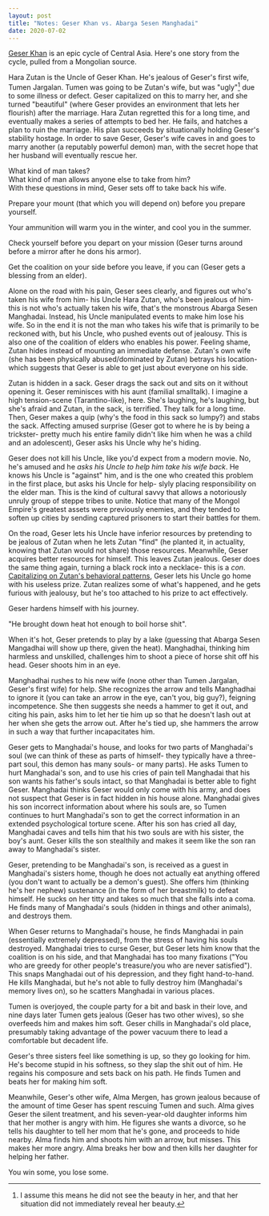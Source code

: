 ```yaml
---
layout: post
title: "Notes: Geser Khan vs. Abarga Sesen Manghadai"
date: 2020-07-02
---
```


[Geser Khan](https://en.wikipedia.org/wiki/Epic_of_King_Gesar) is an epic cycle of Central Asia. Here's one story from the cycle, pulled from a Mongolian source.

Hara Zutan is the Uncle of Geser Khan. He's jealous of Geser's first wife, Tumen Jargalan. Tumen was going to be Zutan's wife, but was "ugly"[^ugly] due to some illness or defect. Geser capitalized on this to marry her, and she turned "beautiful" (where Geser provides an environment that lets her flourish) after the marriage. Hara Zutan regretted this for a long time, and eventually makes a series of attempts to bed her. He fails, and hatches a plan to ruin the marriage. His plan succeeds by situationally holding Geser's stability hostage. In order to save Geser, Geser's wife caves in and goes to marry another (a reputably powerful demon) man, with the secret hope that her husband will eventually rescue her. 

[^ugly]: I assume this means he did not see the beauty in her, and that her situation did not immediately reveal her beauty.

What kind of man takes?  
What kind of man allows anyone else to take from him?  
With these questions in mind, Geser sets off to take back his wife. 

Prepare your mount (that which you will depend on) before you prepare yourself.

Your ammunition will warm you in the winter, and cool you in the summer. 

Check yourself before you depart on your mission (Geser turns around before a mirror after he dons his armor).  

Get the coalition on your side before you leave, if you can (Geser gets a blessing from an elder).  

Alone on the road with his pain, Geser sees clearly, and figures out who's taken his wife from him- his Uncle Hara Zutan, who's been jealous of him- this is not who's actually taken his wife, that's the monstrous Abarga Sesen Manghadai. Instead, his Uncle manipulated events to make him lose his wife. So in the end it is not the man who takes his wife that is primarily to be reckoned with, but his Uncle, who pushed events out of jealousy. This is also one of the coalition of elders who enables his power. Feeling shame, Zutan hides instead of mounting an immediate defense. Zutan's own wife (she has been physically abused/dominated by Zutan) betrays his location- which suggests that Geser is able to get just about everyone on his side. 

Zutan is hidden in a sack. Geser drags the sack out and sits on it without opening it. Geser reminisces with his aunt (familial smalltalk). I imagine a high tension-scene (Tarantino-like), here. She's laughing, he's laughing, but she's afraid and Zutan, in the sack, is terrified. They talk for a long time. Then, Geser makes a quip (why's the food in this sack so lumpy?) and stabs the sack. Affecting amused surprise (Geser got to where he is by being a trickster- pretty much his entire family didn't like him when he was a child and an adolescent), Geser asks his Uncle why he's hiding. 

Geser does not kill his Uncle, like you'd expect from a modern movie. No, he's amused and he _asks his Uncle to help him take his wife back_. He knows his Uncle is "against" him, and is the one who created this problem in the first place, but asks his Uncle for help- slyly placing responsibility on the elder man. This is the kind of cultural savvy that allows a notoriously unruly group of steppe tribes to unite. Notice that many of the Mongol Empire's greatest assets were previously enemies, and they tended to soften up cities by sending captured prisoners to start their battles for them.

On the road, Geser lets his Uncle have inferior resources by pretending to be jealous of Zutan when he lets Zutan "find" (he planted it, in actuality, knowing that Zutan would not share) those resources. Meanwhile, Geser acquires better resources for himself. This leaves Zutan jealous. Geser does the same thing again, turning a black rock into a necklace- this is a _con_. [Capitalizing on Zutan's behavioral patterns](https://tvtropes.org/pmwiki/pmwiki.php/Main/BatmanGambit), Geser lets his Uncle go home with his useless prize. Zutan realizes some of what's happened, and he gets furious with jealousy, but he's too attached to his prize to act effectively. 

Geser hardens himself with his journey.

"He brought down heat hot enough to boil horse shit".

When it's hot, Geser pretends to play by a lake (guessing that Abarga Sesen Mangadhai will show up there, given the heat). Manghadhai, thinking him harmless and unskilled, challenges him to shoot a piece of horse shit off his head. Geser shoots him in an eye. 

Manghadhai rushes to his new wife (none other than Tumen Jargalan, Geser's first wife) for help. She recognizes the arrow and tells Manghadhai to ignore it (you can take an arrow in the eye, can't you, big guy?), feigning incompetence. She then suggests she needs a hammer to get it out, and citing his pain, asks him to let her tie him up so that he doesn't lash out at her when she gets the arrow out. After he's tied up, she hammers the arrow in such a way that further incapacitates him. 

Geser gets to Manghadai's house, and looks for two parts of Manghadai's soul (we can think of these as parts of himself- they typically have a three-part soul, this demon has many souls- or many parts). He asks Tumen to hurt Manghadai's son, and to use his cries of pain tell Manghadai that his son wants his father's souls intact, so that Manghadai is better able to fight Geser. Manghadai thinks Geser would only come with his army, and does not suspect that Geser is in fact hidden in his house alone. Manghadai gives his son incorrect information about where his souls are, so Tumen continues to hurt Manghadai's son to get the correct information in an extended psychological torture scene. After his son has cried all day, Manghadai caves and tells him that his two souls are with his sister, the boy's aunt. Geser kills the son stealthily and makes it seem like the son ran away to Manghadai's sister. 

Geser, pretending to be Manghadai's son, is received as a guest in Manghadai's sisters home, though he does not actually eat anything offered (you don't want to actually be a demon's guest). She offers him (thinking he's her nephew) sustenance (in the form of her breastmilk) to defeat himself. He sucks on her titty and takes so much that she falls into a coma. He finds many of Manghadai's souls (hidden in things and other animals), and destroys them. 

When Geser returns to Manghadai's house, he finds Manghadai in pain (essentially extremely depressed), from the stress of having his souls destroyed. Manghadai tries to curse Geser, but Geser lets him know that the coalition is on his side, and that Manghadai has too many fixations ("You who are greedy for other people's treasure/you who are never satisfied"). This snaps Manghadai out of his depression, and they fight hand-to-hand. He kills Manghadai, but he's not able to fully destroy him (Manghadai's memory lives on), so he scatters Manghadai in various places.

Tumen is overjoyed, the couple party for a bit and bask in their love, and nine days later Tumen gets jealous (Geser has two other wives), so she overfeeds him and makes him soft. Geser chills in Manghadai's old place, presumably taking advantage of the power vacuum there to lead a comfortable but decadent life.

Geser's three sisters feel like something is up, so they go looking for him. He's become stupid in his softness, so they slap the shit out of him. He regains his composure and sets back on his path. He finds Tumen and beats her for making him soft. 

Meanwhile, Geser's other wife, Alma Mergen, has grown jealous because of the amount of time Geser has spent rescuing Tumen and such. Alma gives Geser the silent treatment, and his seven-year-old daughter informs him that her mother is angry with him. He figures she wants a divorce, so he tells his daughter to tell her mom that he's gone, and proceeds to hide nearby. Alma finds him and shoots him with an arrow, but misses. This makes her more angry. Alma breaks her bow and then kills her daughter for helping her father. 

You win some, you lose some.



